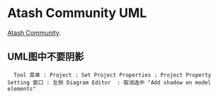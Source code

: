 
# Atash Community UML

[Atash Community](http://astah.net/download).

## UML图中不要阴影

```
  Tool 菜单 : Project : Set Project Properties : Project Property Setting 窗口 : 左侧 Diagram Editor  : 取消选中 "Add shadow on model elements"
```
